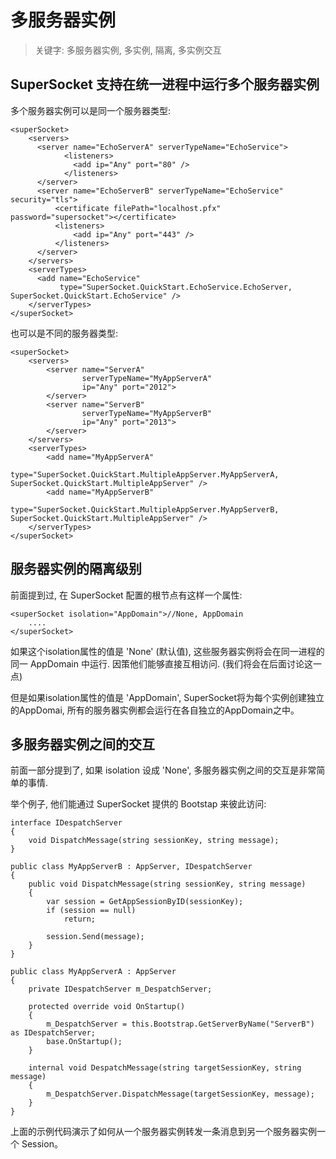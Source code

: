 # 多服务器实例

> 关键字: 多服务器实例, 多实例, 隔离, 多实例交互

## SuperSocket 支持在统一进程中运行多个服务器实例

多个服务器实例可以是同一个服务器类型:

    <superSocket>
        <servers>
          <server name="EchoServerA" serverTypeName="EchoService">
                <listeners>
                  <add ip="Any" port="80" />
                </listeners>
          </server>
          <server name="EchoServerB" serverTypeName="EchoService" security="tls">
              <certificate filePath="localhost.pfx" password="supersocket"></certificate>
              <listeners>
                  <add ip="Any" port="443" />
              </listeners>
          </server>
        </servers>
        <serverTypes>
          <add name="EchoService"
               type="SuperSocket.QuickStart.EchoService.EchoServer, SuperSocket.QuickStart.EchoService" />
        </serverTypes>
    </superSocket>

也可以是不同的服务器类型:

    <superSocket>
        <servers>
            <server name="ServerA"
                    serverTypeName="MyAppServerA"
                    ip="Any" port="2012">
            </server>
            <server name="ServerB"
                    serverTypeName="MyAppServerB"
                    ip="Any" port="2013">
            </server>
        </servers>
        <serverTypes>
            <add name="MyAppServerA"
                 type="SuperSocket.QuickStart.MultipleAppServer.MyAppServerA, SuperSocket.QuickStart.MultipleAppServer" />
            <add name="MyAppServerB"
                 type="SuperSocket.QuickStart.MultipleAppServer.MyAppServerB, SuperSocket.QuickStart.MultipleAppServer" />
        </serverTypes>
    </superSocket>

## 服务器实例的隔离级别
前面提到过, 在 SuperSocket 配置的根节点有这样一个属性:

    <superSocket isolation="AppDomain">//None, AppDomain
        ....
    </superSocket>

如果这个isolation属性的值是 'None' (默认值), 这些服务器实例将会在同一进程的同一 AppDomain 中运行. 因策他们能够直接互相访问. (我们将会在后面讨论这一点)

但是如果isolation属性的值是 'AppDomain', SuperSocket将为每个实例创建独立的AppDomai, 所有的服务器实例都会运行在各自独立的AppDomain之中。
## 多服务器实例之间的交互
前面一部分提到了, 如果 isolation 设成 'None', 多服务器实例之间的交互是非常简单的事情.

举个例子, 他们能通过 SuperSocket 提供的 Bootstap 来彼此访问:
    
    interface IDespatchServer
    {
        void DispatchMessage(string sessionKey, string message);
    }
    
    public class MyAppServerB : AppServer, IDespatchServer
    {
        public void DispatchMessage(string sessionKey, string message)
        {
            var session = GetAppSessionByID(sessionKey);
            if (session == null)
                return;

            session.Send(message);
        }
    }

    public class MyAppServerA : AppServer
    {
        private IDespatchServer m_DespatchServer;

        protected override void OnStartup()
        {
            m_DespatchServer = this.Bootstrap.GetServerByName("ServerB") as IDespatchServer;
            base.OnStartup();
        }

        internal void DespatchMessage(string targetSessionKey, string message)
        {
            m_DespatchServer.DispatchMessage(targetSessionKey, message);
        }
    }

上面的示例代码演示了如何从一个服务器实例转发一条消息到另一个服务器实例一个 Session。